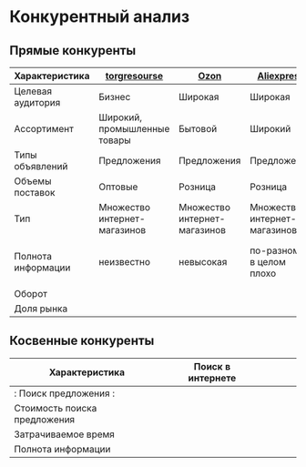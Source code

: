 # Конкурентный анализ

## Прямые конкуренты

| Характеристика     | [torgresourse](https://torgresourse.com/) | [Ozon](https://ozon.ru)      | [Aliexpress](https://aliexpress.com) | [Alibaba](https://alibaba.com) | [Yandex.Market](https://market.yandex.ru)                     |
|--------------------|-------------------------------------------|------------------------------|--------------------------------------|--------------------------------|---------------------------------------------------------------|
| Целевая аудитория  | Бизнес                                    | Широкая                      | Широкая                              | Бизнес                         | Широкая                                                       |
| Ассортимент        | Широкий, промышленные товары              | Бытовой                      | Широкий                              | Широкий                        | Широкий                                                       |
| Типы объявлений    | Предложения                               | Предложения                  | Предложения                          | Предложения                    | Предложения                                                   |
| Объемы поставок    | Оптовые                                   | Розница                      | Розница                              | Опт                            | Розница                                                       |
| Тип                | Множество интернет-магазинов              | Множество интернет-магазинов | Множество интернет-магазинов         | Объявления                     | Множество интернет-магазинов                                  |
| Полнота информации | неизвестно                                | невысокая                    | по-разному, в целом плохо            | высокая                        | удовлетворительная (есть однотипные параметры, нет детальных) |
| Оборот             |                                           |                              |                                      |                                |                                                               |
| Доля рынка         |                                           |                              |                                      |                                |                                                               |

## Косвенные конкуренты

| Характеристика                                                          | Поиск в интернете |     |     |     |     |
|-------------------------------------------------------------------------|-------------------|-----|-----|-----|-----|
| : Поиск предложения                                                   : ||||||
| Стоимость поиска предложения                                            |                   |     |     |     |     |
| Затрачиваемое время                                                     |                   |     |     |     |     |
| Полнота информации                                                      |                   |     |     |     |     |
